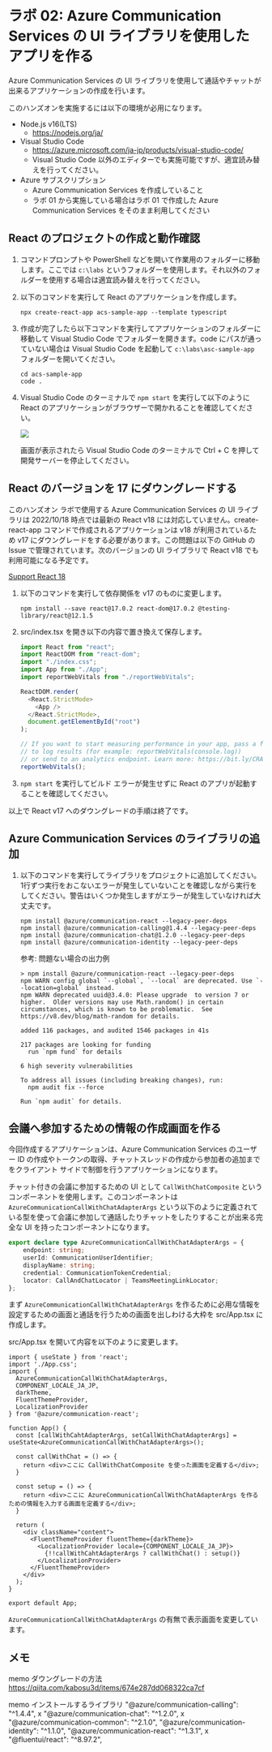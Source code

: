 # ラボ 02: Azure Communication Services の UI ライブラリを使用したアプリを作る

Azure Communication Services の UI ライブラリを使用して通話やチャットが出来るアプリケーションの作成を行います。

このハンズオンを実施するには以下の環境が必用になります。

- Node.js v16(LTS)
  - https://nodejs.org/ja/
- Visual Studio Code
  - https://azure.microsoft.com/ja-jp/products/visual-studio-code/
  - Visual Studio Code 以外のエディターでも実施可能ですが、適宜読み替えを行ってください。
- Azure サブスクリプション
  - Azure Communication Services を作成していること
  - ラボ 01 から実施している場合はラボ 01 で作成した Azure Communication Services をそのまま利用してください

## React のプロジェクトの作成と動作確認

1. コマンドプロンプトや PowerShell などを開いて作業用のフォルダーに移動します。ここでは `c:\labs` というフォルダーを使用します。それ以外のフォルダーを使用する場合は適宜読み替えを行ってください。
2. 以下のコマンドを実行して React のアプリケーションを作成します。
   
   ```
   npx create-react-app acs-sample-app --template typescript
   ```
3. 作成が完了したら以下コマンドを実行してアプリケーションのフォルダーに移動して Visual Studio Code でフォルダーを開きます。code にパスが通っていない場合は Visual Studio Code を起動して `c:\labs\asc-sample-app` フォルダーを開いてください。
   
   ```
   cd acs-sample-app
   code .
   ```
4. Visual Studio Code のターミナルで `npm start` を実行して以下のように React のアプリケーションがブラウザーで開かれることを確認してください。
   
   ![](images/2022-10-18-17-58-42.png)

   画面が表示されたら Visual Studio Code のターミナルで Ctrl + C を押して開発サーバーを停止してください。

## React のバージョンを 17 にダウングレードする

このハンズオン ラボで使用する Azure Communication Services の UI ライブラリは 2022/10/18 時点では最新の React v18 には対応していません。create-react-app コマンドで作成されるアプリケーションは v18 が利用されているため v17 にダウングレードをする必要があります。この問題は以下の GitHub の Issue で管理されています。次のバージョンの UI ライブラリで React v18 でも利用可能になる予定です。

[Support React 18](https://github.com/Azure/communication-ui-library/issues/1900)

1. 以下のコマンドを実行して依存関係を v17 のものに変更します。
   ```
   npm install --save react@17.0.2 react-dom@17.0.2 @testing-library/react@12.1.5
   ```
2. src/index.tsx を開き以下の内容で置き換えて保存します。
   ```ts
   import React from "react";
   import ReactDOM from "react-dom";
   import "./index.css";
   import App from "./App";
   import reportWebVitals from "./reportWebVitals";
   
   ReactDOM.render(
     <React.StrictMode>
       <App />
     </React.StrictMode>,
     document.getElementById("root")
   );
   
   // If you want to start measuring performance in your app, pass a function
   // to log results (for example: reportWebVitals(console.log))
   // or send to an analytics endpoint. Learn more: https://bit.ly/CRA-vitals
   reportWebVitals();
   ```
3. `npm start` を実行してビルド エラーが発生せずに React のアプリが起動することを確認してください。

以上で React v17 へのダウングレードの手順は終了です。

## Azure Communication Services のライブラリの追加

1. 以下のコマンドを実行してライブラリをプロジェクトに追加してください。1行ずつ実行をおこないエラーが発生していないことを確認しながら実行をしてください。警告はいくつか発生しますがエラーが発生していなければ大丈夫です。
   ```
   npm install @azure/communication-react --legacy-peer-deps
   npm install @azure/communication-calling@1.4.4 --legacy-peer-deps
   npm install @azure/communication-chat@1.2.0 --legacy-peer-deps
   npm install @azure/communication-identity --legacy-peer-deps
   ```
   
   参考: 問題ない場合の出力例
   ```
   > npm install @azure/communication-react --legacy-peer-deps
   npm WARN config global `--global`, `--local` are deprecated. Use `--location=global` instead.
   npm WARN deprecated uuid@3.4.0: Please upgrade  to version 7 or higher.  Older versions may use Math.random() in certain circumstances, which is known to be problematic.  See https://v8.dev/blog/math-random for details.  
   
   added 116 packages, and audited 1546 packages in 41s
   
   217 packages are looking for funding
     run `npm fund` for details
   
   6 high severity vulnerabilities
   
   To address all issues (including breaking changes), run:
     npm audit fix --force
   
   Run `npm audit` for details.
   ```


## 会議へ参加するための情報の作成画面を作る

今回作成するアプリケーションは、Azure Communication Services のユーザー ID の作成やトークンの取得、チャットスレッドの作成から参加者の追加までをクライアント サイドで制御を行うアプリケーションになります。

チャット付きの会議に参加するための UI として `CallWithChatComposite` というコンポーネントを使用します。このコンポーネントは `AzureCommunicationCallWithChatAdapterArgs` という以下のように定義されている型を使って会議に参加して通話したりチャットをしたりすることが出来る完全な UI を持ったコンポーネントになります。

```ts
export declare type AzureCommunicationCallWithChatAdapterArgs = {
    endpoint: string;
    userId: CommunicationUserIdentifier;
    displayName: string;
    credential: CommunicationTokenCredential;
    locator: CallAndChatLocator | TeamsMeetingLinkLocator;
};
```

まず `AzureCommunicationCallWithChatAdapterArgs` を作るために必用な情報を設定するための画面と通話を行うための画面を出しわける大枠を src/App.tsx に作成します。

src/App.tsx を開いて内容を以下のように変更します。

```ts:src/App.tsx
import { useState } from 'react';
import './App.css';
import {
  AzureCommunicationCallWithChatAdapterArgs,
  COMPONENT_LOCALE_JA_JP,
  darkTheme,
  FluentThemeProvider,
  LocalizationProvider
} from '@azure/communication-react';

function App() {
  const [callWithCahtAdapterArgs, setCallWithChatAdapterArgs] = useState<AzureCommunicationCallWithChatAdapterArgs>();

  const callWithChat = () => {
    return <div>ここに CallWithChatComposite を使った画面を定義する</div>;
  }

  const setup = () => {
    return <div>ここに AzureCommunicationCallWithChatAdapterArgs を作るための情報を入力する画面を定義する</div>;
  }

  return (
    <div className="content">
      <FluentThemeProvider fluentTheme={darkTheme}>
        <LocalizationProvider locale={COMPONENT_LOCALE_JA_JP}>
          {!!callWithCahtAdapterArgs ? callWithChat() : setup()}
        </LocalizationProvider>
      </FluentThemeProvider>
    </div>
  );
}

export default App;

```

`AzureCommunicationCallWithChatAdapterArgs` の有無で表示画面を変更しています。

## メモ

memo ダウングレードの方法
    https://qiita.com/kabosu3d/items/674e287dd068322ca7cf

memo インストールするライブラリ
    "@azure/communication-calling": "^1.4.4", x
    "@azure/communication-chat": "^1.2.0", x
    "@azure/communication-common": "^2.1.0",
    "@azure/communication-identity": "^1.1.0",
    "@azure/communication-react": "^1.3.1", x
    "@fluentui/react": "^8.97.2",
